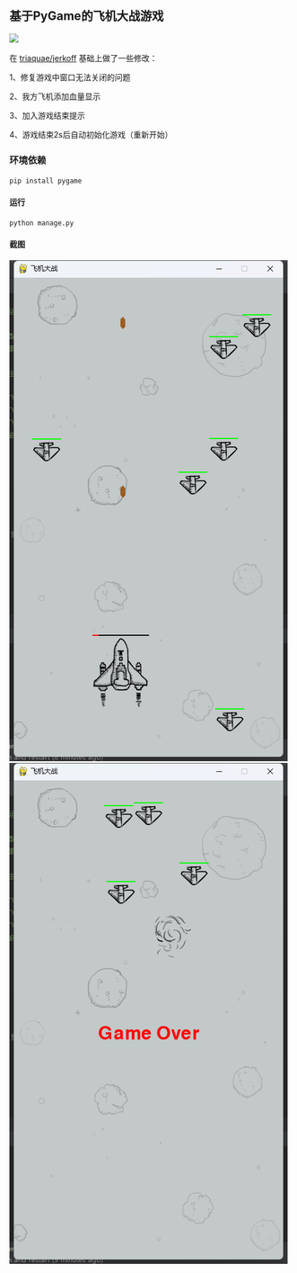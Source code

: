 ## 基于PyGame的飞机大战游戏

![](https://img.shields.io/badge/python-3.8-blue)


在 [triaquae/jerkoff](https://github.com/triaquae/jerkoff) 基础上做了一些修改：

1、修复游戏中窗口无法关闭的问题

2、我方飞机添加血量显示

3、加入游戏结束提示

4、游戏结束2s后自动初始化游戏（重新开始）

###  环境依赖
`pip install pygame`

#### 运行
`python manage.py`

#### 截图
![运行截图](screenshot/1.png)
![运行截图](screenshot/2.png)
